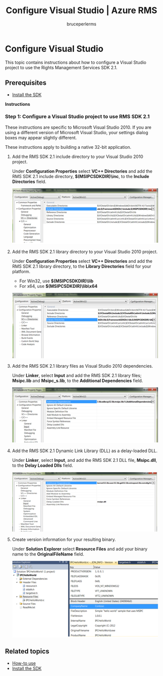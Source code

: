 ﻿---
# required metadata

title: Configure Visual Studio | Azure RMS
description: Instructions about how to configure a Visual Studio project to use the RMS SDK 2.1.
keywords:
author: bruceperlerms
manager: mbaldwin
ms.date: 04/28/2016
ms.topic: article
ms.prod: azure
ms.service: rights-management
ms.technology: techgroup-identity
ms.assetid: 396A2C19-3A00-4E9A-9088-198A48B15289
# optional metadata

#ROBOTS:
audience: developer
#ms.devlang:
ms.reviewer: shubhamp
ms.suite: ems
#ms.tgt_pltfrm:
#ms.custom:

---

# Configure Visual Studio

This topic contains instructions about how to configure a Visual Studio project to use the Rights Management Services SDK 2.1.

## Prerequisites

-   [Install the SDK](create-your-first-rights-aware-application.md)

**Instructions**

### Step 1: Configure a Visual Studio project to use RMS SDK 2.1

These instructions are specific to Microsoft Visual Studio 2010. If you are using a different version of Microsoft Visual Studio, your settings dialog boxes may appear slightly different.

These instructions apply to building a native 32-bit application.

1.  Add the RMS SDK 2.1 include directory to your Visual Studio 2010 project.

    Under **Configuration Properties** select **VC++ Directories** and add the RMS SDK 2.1 include directory, **$(MSIPCSDKDIR)\\inc**, to the **Include Directories** field.

    ![Configuration properties include directories field](../media/include_directories.png)

2.  Add the RMS SDK 2.1 library directory to your Visual Studio 2010 project.

    Under **Configuration Properties** select **VC++ Directories** and add the RMS SDK 2.1 library directory, to the **Library Directories** field for your platform.

    -   For Win32, use **$(MSIPCSDKDIR)\\lib**
    -   For x64, use **$(MSIPCSDKDIR)\\lib\\x64**

    ![Configuration properties library directories field](../media/library_directories.png)

3.  Add the RMS SDK 2.1 library files as Visual Studio 2010 dependencies.

    Under **Linker**, select **Input** and add the RMS SDK 2.1 library files; **Msipc.lib** and **Msipc\_s.lib**, to the **Additional Dependencies** field.

    ![Linker library dependencies field](../media/additional_dependencies.png)

4.  Add the RMS SDK 2.1 Dynamic Link Library (DLL) as a delay-loaded DLL.

    Under **Linker**, select **Input**, and add the RMS SDK 2.1 DLL file, **Msipc.dll**, to the **Delay Loaded Dlls** field.

    ![Linker delay-loaded libraries field](../media/delay_loaded.png)

5.  Create version information for your resulting binary.

    Under **Solution Explorer** select **Resource Files** and add your binary name to the **OriginalFileName** field.

    ![Solution explorer resource files field](../media/original_file_name.png)

## Related topics

* [How-to use](how-to-use-msipc.md)
* [Install the SDK](create-your-first-rights-aware-application.md)
 

 



